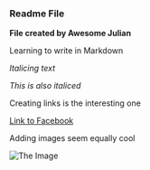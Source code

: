 ### Readme File

__File created by Awesome Julian__

Learning to write in Markdown

_Italicing text_

*This is also italiced*

Creating links is the interesting one

[Link to Facebook](https://facebook.com)

Adding images seem equally cool

![The Image](https://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@github.com/jwamoo/zero_day.git)